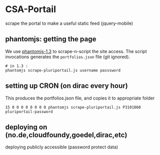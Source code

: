 # CSA-Portail
scrape the portal to make a useful static feed (jquery-mobile)

## phantomjs: getting the page
We use [phantomjs-1.3](http://www.phantomjs.org/) to scrape-n-script the site access.
The script invocations generates the `portfolios.json` file (git ignored).

    # in 1.3 : 
    phantomjs scrape-pluriportail.js username passsword

## setting up CRON (on dirac every hour)
This produces the portfolios.json file, and copies it to appropriate folder

    15 0 0 0 0 0 0 0 0 phantomjs scrape-pluriportail.js P3101060 pluriportail-password
    
## deploying on (no.de,cloudfoundy,goedel,dirac,etc)
deploying publicly accessible (password protect data)